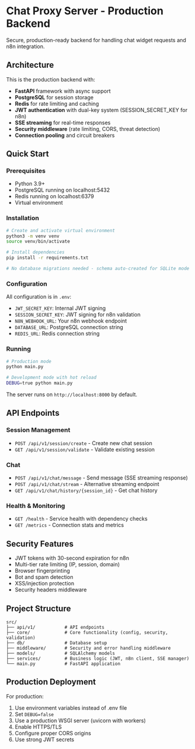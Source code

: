 # Chat Proxy Server - Production Backend

Secure, production-ready backend for handling chat widget requests and n8n integration.

## Architecture

This is the production backend with:
- **FastAPI** framework with async support
- **PostgreSQL** for session storage
- **Redis** for rate limiting and caching
- **JWT authentication** with dual-key system (SESSION_SECRET_KEY for n8n)
- **SSE streaming** for real-time responses
- **Security middleware** (rate limiting, CORS, threat detection)
- **Connection pooling** and circuit breakers

## Quick Start

### Prerequisites
- Python 3.9+
- PostgreSQL running on localhost:5432
- Redis running on localhost:6379
- Virtual environment

### Installation

```bash
# Create and activate virtual environment
python3 -m venv venv
source venv/bin/activate

# Install dependencies
pip install -r requirements.txt

# No database migrations needed - schema auto-created for SQLite mode
```

### Configuration

All configuration is in `.env`:
- `JWT_SECRET_KEY`: Internal JWT signing
- `SESSION_SECRET_KEY`: JWT signing for n8n validation
- `N8N_WEBHOOK_URL`: Your n8n webhook endpoint
- `DATABASE_URL`: PostgreSQL connection string
- `REDIS_URL`: Redis connection string

### Running

```bash
# Production mode
python main.py

# Development mode with hot reload
DEBUG=true python main.py
```

The server runs on `http://localhost:8000` by default.

## API Endpoints

### Session Management
- `POST /api/v1/session/create` - Create new chat session
- `GET /api/v1/session/validate` - Validate existing session

### Chat
- `POST /api/v1/chat/message` - Send message (SSE streaming response)
- `POST /api/v1/chat/stream` - Alternative streaming endpoint
- `GET /api/v1/chat/history/{session_id}` - Get chat history

### Health & Monitoring  
- `GET /health` - Service health with dependency checks
- `GET /metrics` - Connection stats and metrics

## Security Features

- JWT tokens with 30-second expiration for n8n
- Multi-tier rate limiting (IP, session, domain)
- Browser fingerprinting
- Bot and spam detection
- XSS/injection protection
- Security headers middleware

## Project Structure

```
src/
├── api/v1/           # API endpoints
├── core/             # Core functionality (config, security, validation)
├── db/               # Database setup
├── middleware/       # Security and error handling middleware
├── models/           # SQLAlchemy models
├── services/         # Business logic (JWT, n8n client, SSE manager)
└── main.py           # FastAPI application
```

## Production Deployment

For production:
1. Use environment variables instead of .env file
2. Set `DEBUG=false`
3. Use a production WSGI server (uvicorn with workers)
4. Enable HTTPS/TLS
5. Configure proper CORS origins
6. Use strong JWT secrets